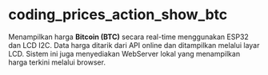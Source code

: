 # coding_prices_action_show_btc
Menampilkan harga **Bitcoin (BTC)** secara real-time menggunakan ESP32 dan LCD I2C. Data harga ditarik dari API online dan ditampilkan melalui layar LCD. Sistem ini juga menyediakan WebServer lokal yang menampilkan harga terkini melalui browser.
